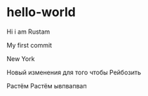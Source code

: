 # hello-world

Hi i am Rustam

My first commit 

New York 

Новый изменения для того чтобы 
Рейбозить 

Растём 
Растём
ывпвапвап
